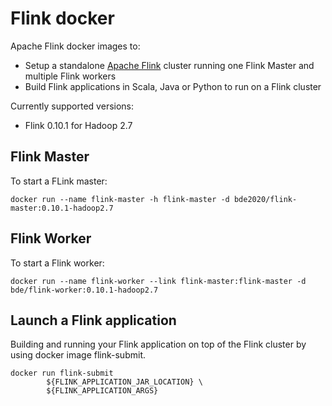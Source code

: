 # Flink docker

Apache Flink docker images to:
* Setup a standalone [Apache Flink](http://flink.apache.org/) cluster running one Flink Master and multiple Flink workers
* Build Flink applications in Scala, Java or Python to run on a Flink cluster

Currently supported versions:
* Flink 0.10.1 for Hadoop 2.7

## Flink Master
To start a FLink master:

    docker run --name flink-master -h flink-master -d bde2020/flink-master:0.10.1-hadoop2.7

## Flink Worker
To start a Flink worker:

    docker run --name flink-worker --link flink-master:flink-master -d bde/flink-worker:0.10.1-hadoop2.7

## Launch a Flink application
Building and running your Flink application on top of the Flink cluster by using docker image flink-submit.

    docker run flink-submit
  			${FLINK_APPLICATION_JAR_LOCATION} \
  			${FLINK_APPLICATION_ARGS}
